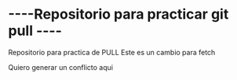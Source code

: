 # ----Repositorio para practicar git pull ----
Repositorio para practica de PULL
Este es un cambio para fetch




Quiero generar un conflicto aqui